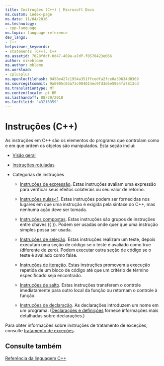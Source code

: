 ```yaml
---
title: Instruções (C++) | Microsoft Docs
ms.custom: index-page
ms.date: 11/04/2016
ms.technology:
- cpp-language
ms.topic: language-reference
dev_langs:
- C++
helpviewer_keywords:
- statements [C++], C++
ms.assetid: 7028fddf-0d47-469a-a7df-f8576423e066
author: mikeblome
ms.author: mblome
ms.workload:
- cplusplus
ms.openlocfilehash: 9458e427c1954a351ffcedfa2fce0a39634d8369
ms.sourcegitcommit: 9a0905c03a73c904014ec9fd3d6e59e4fa7813cd
ms.translationtype: MT
ms.contentlocale: pt-BR
ms.lasthandoff: 08/29/2018
ms.locfileid: "43216359"
---
```

# <a name="statements-c"></a>Instruções (C++)
As instruções em C++ são os elementos do programa que controlam como e em que ordem os objetos são manipulados. Esta seção inclui:  
  
-   [Visão geral](../cpp/overview-of-cpp-statements.md)  
  
-   [Instruções rotuladas](../cpp/labeled-statements.md)  
  
-   Categorias de instruções  
  
    -   [Instruções de expressão](../cpp/expression-statement.md). Estas instruções avaliam uma expressão para verificar seus efeitos colaterais ou seu valor de retorno.  
  
    -   [Instruções nulas&lt;1](../cpp/null-statement.md). Estas instruções podem ser fornecidas nos lugares em que uma instrução é exigida pela sintaxe do C++, mas nenhuma ação deve ser tomada.  
  
    -   [Instruções compostas](../cpp/compound-statements-blocks.md). Estas instruções são grupos de instruções entre chaves ({ }). Podem ser usadas onde quer que uma instrução simples possa ser usada.  
  
    -   [Instruções de seleção](../cpp/selection-statements-cpp.md). Estas instruções realizam um teste, depois executam uma seção de código se o teste é avaliado como true (diferente de zero). Podem executar outra seção de código se o teste é avaliado como false.  
  
    -   [Instruções de iteração](../cpp/iteration-statements-cpp.md). Estas instruções promovem a execução repetida de um bloco de código até que um critério de término especificado seja encontrado.  
  
    -   [Instruções de salto](../cpp/jump-statements-cpp.md). Estas instruções transferem o controle imediatamente para outro local da função ou retornam o controle à função.  
  
    -   [Instruções de declaração](https://msdn.microsoft.com/14538558-356f-450e-9e1e-3cd62ba952b9). As declarações introduzem um nome em um programa. ([Declarações e definições](declarations-and-definitions-cpp.md) fornece informações mais detalhadas sobre declarações.)  
  
 Para obter informações sobre instruções de tratamento de exceções, consulte [tratamento de exceções](../cpp/exception-handling-in-visual-cpp.md).  
  
## <a name="see-also"></a>Consulte também  
 [Referência da linguagem C++](../cpp/cpp-language-reference.md)